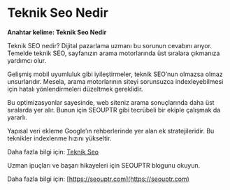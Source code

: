# Teknik Seo Nedir

**Anahtar kelime: Teknik Seo Nedir**

Teknik SEO nedir? Dijital pazarlama uzmanı bu sorunun cevabını arıyor. Temelde teknik SEO, sayfanızın arama motorlarında üst sıralara çıkmanıza yardımcı olur.

Gelişmiş mobil uyumluluk gibi iyileştirmeler, teknik SEO’nun olmazsa olmaz unsurlarıdır. Mesela, arama motorlarının siteyi sorunsuzca indexleyebilmesi için hatalı yönlendirmeleri düzeltmek gereklidir.

Bu optimizasyonlar sayesinde, web siteniz arama sonuçlarında daha üst sıralarda yer alır. Bunun için SEOUPTR gibi tecrübeli bir ekiple çalışmak da yararlı.

Yapısal veri ekleme Google’ın rehberlerinde yer alan ek stratejileridir. Bu teknikler indexlenme hızını yükseltir.

Daha fazla bilgi için: [Teknik Seo](https://seouptr.com)

Uzman ipuçları ve başarı hikayeleri için SEOUPTR blogunu okuyun.

Daha fazla bilgi için: [https://seouptr.com](https://seouptr.com)